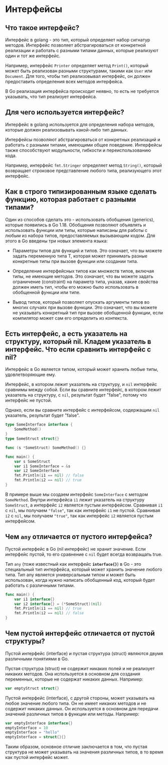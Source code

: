 # Интерфейсы

## Что такое интерфейс?[​](https://golangreview.ru/docs/knowledge/golang/%D0%A2%D0%B8%D0%BF%D1%8B%20%D0%B4%D0%B0%D0%BD%D0%BD%D1%8B%D1%85/interface#%D1%87%D1%82%D0%BE-%D1%82%D0%B0%D0%BA%D0%BE%D0%B5-%D0%B8%D0%BD%D1%82%D0%B5%D1%80%D1%84%D0%B5%D0%B9%D1%81 "Прямая ссылка на Что такое интерфейс?")

Интерфейс в golang - это тип, который определяет набор сигнатур методов. Интерфейс позволяет абстрагироваться от конкретной реализации и работать с разными типами данных, которые реализуют один и тот же интерфейс.

Например, интерфейс `Printer` определяет метод `Print()`, который может быть реализован разными структурами, такими как `User` или `Document`. Для того, чтобы тип реализовывал интерфейс, он должен предоставить определения всех методов интерфейса.

В Go реализация интерфейса происходит неявно, то есть не требуется указывать, что тип реализует интерфейса.

## Для чего используется интерфейс?[​](https://golangreview.ru/docs/knowledge/golang/%D0%A2%D0%B8%D0%BF%D1%8B%20%D0%B4%D0%B0%D0%BD%D0%BD%D1%8B%D1%85/interface#%D0%B4%D0%BB%D1%8F-%D1%87%D0%B5%D0%B3%D0%BE-%D0%B8%D1%81%D0%BF%D0%BE%D0%BB%D1%8C%D0%B7%D1%83%D0%B5%D1%82%D1%81%D1%8F-%D0%B8%D0%BD%D1%82%D0%B5%D1%80%D1%84%D0%B5%D0%B9%D1%81 "Прямая ссылка на Для чего используется интерфейс?")

Интерфейс в golang используется для определения набора методов, которые должен реализовывать какой-либо тип данных.

Интерфейсы позволяют абстрагироваться от конкретных реализаций и работать с разными типами, имеющими общее поведение. Интерфейсы также способствуют модульности, гибкости и переиспользованию кода.

Например, интерфейс `fmt.Stringer` определяет метод `String()`, который возвращает строковое представление любого типа, реализующего этот интерфейс.

## Как в строго типизированным языке сделать функцию, которая работает с разными типами?[​](https://golangreview.ru/docs/knowledge/golang/%D0%A2%D0%B8%D0%BF%D1%8B%20%D0%B4%D0%B0%D0%BD%D0%BD%D1%8B%D1%85/interface#%D0%BA%D0%B0%D0%BA-%D0%B2-%D1%81%D1%82%D1%80%D0%BE%D0%B3%D0%BE-%D1%82%D0%B8%D0%BF%D0%B8%D0%B7%D0%B8%D1%80%D0%BE%D0%B2%D0%B0%D0%BD%D0%BD%D1%8B%D0%BC-%D1%8F%D0%B7%D1%8B%D0%BA%D0%B5-%D1%81%D0%B4%D0%B5%D0%BB%D0%B0%D1%82%D1%8C-%D1%84%D1%83%D0%BD%D0%BA%D1%86%D0%B8%D1%8E-%D0%BA%D0%BE%D1%82%D0%BE%D1%80%D0%B0%D1%8F-%D1%80%D0%B0%D0%B1%D0%BE%D1%82%D0%B0%D0%B5%D1%82-%D1%81-%D1%80%D0%B0%D0%B7%D0%BD%D1%8B%D0%BC%D0%B8-%D1%82%D0%B8%D0%BF%D0%B0%D0%BC%D0%B8 "Прямая ссылка на Как в строго типизированным языке сделать функцию, которая работает с разными типами?")

Один из способов сделать это - использовать обобщения (generics), которые появились в Go 1.18. Обобщения позволяют объявлять и использовать функции или типы, которые написаны для работы с любым из набора типов, предоставляемых вызывающим кодом. Для этого в Go введены три новых элемента языка:

- Параметры типов для функций и типов. Это означает, что вы можете задать переменную типа T, которая может принимать разные конкретные типы при вызове функции или создании типа.

- Определение интерфейсных типов как множеств типов, включая типы, не имеющие методов. Это означает, что вы можете задать ограничение (constraint) на параметр типа, указав, какие свойства должен иметь тип, чтобы его можно было использовать в обобщенной функции или типе.

- Вывод типов, который позволяет опускать аргументы типов во многих случаях при вызове функции. Это означает, что вы можете не указывать конкретный тип при вызове обобщенной функции, если компилятор может сам его определить из контекста.

## Есть интерфейс, а есть указатель на структуру, который nil. Кладем указатель в интерфейс. Что если сравнить интерфейс с nil?[​](https://golangreview.ru/docs/knowledge/golang/%D0%A2%D0%B8%D0%BF%D1%8B%20%D0%B4%D0%B0%D0%BD%D0%BD%D1%8B%D1%85/interface#%D0%B5%D1%81%D1%82%D1%8C-%D0%B8%D0%BD%D1%82%D0%B5%D1%80%D1%84%D0%B5%D0%B9%D1%81-%D0%B0-%D0%B5%D1%81%D1%82%D1%8C-%D1%83%D0%BA%D0%B0%D0%B7%D0%B0%D1%82%D0%B5%D0%BB%D1%8C-%D0%BD%D0%B0-%D1%81%D1%82%D1%80%D1%83%D0%BA%D1%82%D1%83%D1%80%D1%83-%D0%BA%D0%BE%D1%82%D0%BE%D1%80%D1%8B%D0%B9-nil-%D0%BA%D0%BB%D0%B0%D0%B4%D0%B5%D0%BC-%D1%83%D0%BA%D0%B0%D0%B7%D0%B0%D1%82%D0%B5%D0%BB%D1%8C-%D0%B2-%D0%B8%D0%BD%D1%82%D0%B5%D1%80%D1%84%D0%B5%D0%B9%D1%81-%D1%87%D1%82%D0%BE-%D0%B5%D1%81%D0%BB%D0%B8-%D1%81%D1%80%D0%B0%D0%B2%D0%BD%D0%B8%D1%82%D1%8C-%D0%B8%D0%BD%D1%82%D0%B5%D1%80%D1%84%D0%B5%D0%B9%D1%81-%D1%81-nil "Прямая ссылка на Есть интерфейс, а есть указатель на структуру, который nil. Кладем указатель в интерфейс. Что если сравнить интерфейс с nil?")

Интерфейс в Go является типом, который может хранить любые типы, удовлетворяющие ему.

Интерфейс, в котором лежит указатель на структуру, и `nil` интерфейс сравнимы между собой. Если вы сравните интерфейс, в котором лежит указатель на структуру, с `nil`, результат будет "false", потому что интерфейс не пустой.

Однако, если вы сравните интерфейс с интерфейсом, содержащим `nil` указатель, результат будет "false".

```go
type SomeInterface interface {    
	SomeMethod()
}
type SomeStruct struct{}

func (s *SomeStruct) SomeMethod() {}

func main() {    
	var s SomeStruct    
	var i1 SomeInterface = &s    
	var i2 SomeInterface    
	fmt.Println(i1 == nil) // false    
	fmt.Println(i2 == nil) // true
}
```

В примере выше мы создаем интерфейс `SomeInterface` с методом `SomeMethod`. Внутри интерфейса `i1` лежит указатель на структуру `SomeStruct`, а интерфейс `i2` является пустым интерфейсом. Сравнивая `i1` с `nil`, мы получаем `"false"`, так как интерфейс `i1` не пустой. Сравнивая `i2` с `nil`, мы получаем `"true"`, так как интерфейс `i2` является пустым интерфейсом.

## Чем `any` отличается от пустого интерфейса?[​](https://golangreview.ru/docs/knowledge/golang/%D0%A2%D0%B8%D0%BF%D1%8B%20%D0%B4%D0%B0%D0%BD%D0%BD%D1%8B%D1%85/interface#%D1%87%D0%B5%D0%BC-any-%D0%BE%D1%82%D0%BB%D0%B8%D1%87%D0%B0%D0%B5%D1%82%D1%81%D1%8F-%D0%BE%D1%82-%D0%BF%D1%83%D1%81%D1%82%D0%BE%D0%B3%D0%BE-%D0%B8%D0%BD%D1%82%D0%B5%D1%80%D1%84%D0%B5%D0%B9%D1%81%D0%B0 "Прямая ссылка на чем-any-отличается-от-пустого-интерфейса")

Пустой интерфейс в Go (nil интерфейс) не хранит значение. Если интерфейс пустой, то его сравнение с `nil` будет всегда возвращать true.

Тип `any` (тоже известный как интерфейс **`interface{}`**) в Go - это специальный тип интерфейса, который может хранить значение любого типа. Тип any является универсальным типом и может быть использован, когда нужно написать обобщенный код, который будет работать с различными типами.
```go
func main() {    
	var i1 interface{}    
	var i2 interface{} = (*SomeStruct)(nil)    
	fmt.Println(i1 == nil) // true    
	fmt.Println(i2 == nil) // false
}
```

## Чем пустой интерфейс отличается от пустой структуры?[​](https://golangreview.ru/docs/knowledge/golang/%D0%A2%D0%B8%D0%BF%D1%8B%20%D0%B4%D0%B0%D0%BD%D0%BD%D1%8B%D1%85/interface#%D1%87%D0%B5%D0%BC-%D0%BF%D1%83%D1%81%D1%82%D0%BE%D0%B9-%D0%B8%D0%BD%D1%82%D0%B5%D1%80%D1%84%D0%B5%D0%B9%D1%81-%D0%BE%D1%82%D0%BB%D0%B8%D1%87%D0%B0%D0%B5%D1%82%D1%81%D1%8F-%D0%BE%D1%82-%D0%BF%D1%83%D1%81%D1%82%D0%BE%D0%B9-%D1%81%D1%82%D1%80%D1%83%D0%BA%D1%82%D1%83%D1%80%D1%8B "Прямая ссылка на Чем пустой интерфейс отличается от пустой структуры?")

Пустой интерфейс (interface) и пустая структура (struct) являются двумя различными понятиями в Go.

Пустая структура (struct) не содержит никаких полей и не реализует никаких методов. Она используется в основном для создания переменных, которые не содержат никаких данных. Например:
```go
var emptyStruct struct{}
```

Пустой интерфейс (interface), с другой стороны, может указывать на любое значение любого типа. Он не имеет никаких методов и не содержит никаких данных. Он используется в основном для передачи значений различных типов в функции или методы. Например:
```go
var emptyInterface interface{}
emptyInterface = 10
emptyInterface = "hello"
emptyInterface = struct{}{}
```

Таким образом, основное отличие заключается в том, что пустая структура не может указывать на значения различных типов, в то время как пустой интерфейс может.